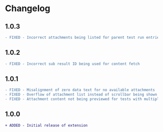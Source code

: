 
# Changelog

## 1.0.3

```diff
- FIXED - Incorrect attachments being listed for parent test run entries
```

## 1.0.2

```diff
- FIXED - Incorrect sub result ID being used for content fetch
```

## 1.0.1

```diff
- FIXED - Misalignment of zero data text for no available attachments
- FIXED - Overflow of attachment list instead of scrollbar being shown
- FIXED - Attachment content not being previewed for tests with multiple attempts
```

## 1.0.0

```diff
+ ADDED - Initial release of extension
```

